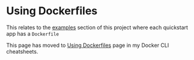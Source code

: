 # Using Dockerfiles

This relates to the [examples](/examples/) section of this project where each quickstart app has a `Dockerfile`

This page has moved to [Using Dockerfiles](https://michaelcurrin.github.io/dev-cheatsheets/cheatsheets/containers/docker/intro/using-dockerfiles.html) page in my Docker CLI cheatsheets.

